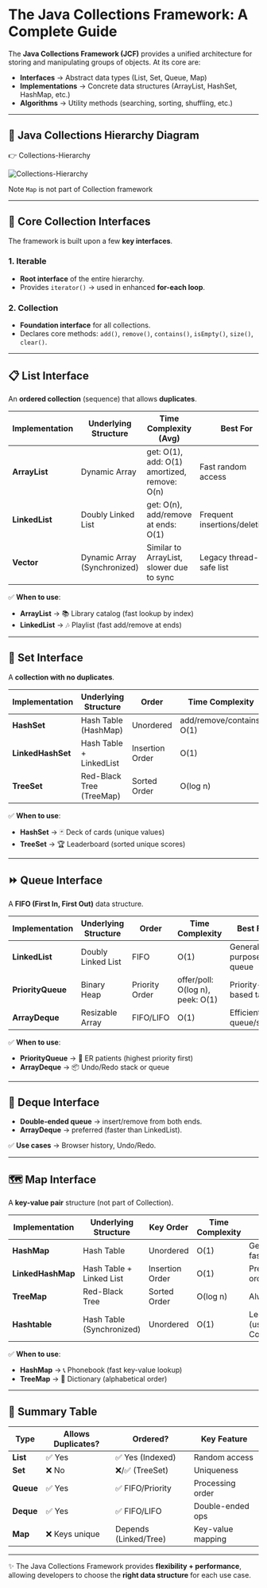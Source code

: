 # The Java Collections Framework: A Complete Guide

The **Java Collections Framework (JCF)** provides a unified architecture for storing and manipulating groups of objects. At its core are:

* **Interfaces** → Abstract data types (List, Set, Queue, Map)
* **Implementations** → Concrete data structures (ArrayList, HashSet, HashMap, etc.)
* **Algorithms** → Utility methods (searching, sorting, shuffling, etc.)

---

## 📌 Java Collections Hierarchy Diagram

👉 Collections-Hierarchy 

![Collections-Hierarchy](https://github.com/user-attachments/assets/894d3933-90e9-4f29-9712-51653a7e1b64)

Note `Map` is not part of Collection framework

---

## 🔑 Core Collection Interfaces

The framework is built upon a few **key interfaces**.

### 1. **Iterable**

* **Root interface** of the entire hierarchy.
* Provides `iterator()` → used in enhanced **for-each loop**.

### 2. **Collection**

* **Foundation interface** for all collections.
* Declares core methods: `add()`, `remove()`, `contains()`, `isEmpty()`, `size()`, `clear()`.

---

## 📋 List Interface

An **ordered collection** (sequence) that allows **duplicates**.

| Implementation | Underlying Structure         | Time Complexity (Avg)                        | Best For                      |
| -------------- | ---------------------------- | -------------------------------------------- | ----------------------------- |
| **ArrayList**  | Dynamic Array                | get: O(1), add: O(1) amortized, remove: O(n) | Fast random access            |
| **LinkedList** | Doubly Linked List           | get: O(n), add/remove at ends: O(1)          | Frequent insertions/deletions |
| **Vector**     | Dynamic Array (Synchronized) | Similar to ArrayList, slower due to sync     | Legacy thread-safe list       |

✅ **When to use**:

* **ArrayList** → 📚 Library catalog (fast lookup by index)
* **LinkedList** → 🎶 Playlist (fast add/remove at ends)

---

## 🔢 Set Interface

A **collection with no duplicates**.

| Implementation    | Underlying Structure     | Order           | Time Complexity           | Best For                    |
| ----------------- | ------------------------ | --------------- | ------------------------- | --------------------------- |
| **HashSet**       | Hash Table (HashMap)     | Unordered       | add/remove/contains: O(1) | Fast lookup                 |
| **LinkedHashSet** | Hash Table + LinkedList  | Insertion Order | O(1)                      | Maintain order + uniqueness |
| **TreeSet**       | Red-Black Tree (TreeMap) | Sorted Order    | O(log n)                  | Always sorted               |

✅ **When to use**:

* **HashSet** → 🃏 Deck of cards (unique values)
* **TreeSet** → 🏆 Leaderboard (sorted unique scores)

---

## ⏩ Queue Interface

A **FIFO (First In, First Out)** data structure.

| Implementation    | Underlying Structure | Order          | Time Complexity                  | Best For              |
| ----------------- | -------------------- | -------------- | -------------------------------- | --------------------- |
| **LinkedList**    | Doubly Linked List   | FIFO           | O(1)                             | General-purpose queue |
| **PriorityQueue** | Binary Heap          | Priority Order | offer/poll: O(log n), peek: O(1) | Priority-based tasks  |
| **ArrayDeque**    | Resizable Array      | FIFO/LIFO      | O(1)                             | Efficient queue/stack |

✅ **When to use**:

* **PriorityQueue** → 🏥 ER patients (highest priority first)
* **ArrayDeque** → 📦 Undo/Redo stack or queue

---

## 🔄 Deque Interface

* **Double-ended queue** → insert/remove from both ends.
* **ArrayDeque** → preferred (faster than LinkedList).

✅ **Use cases** → Browser history, Undo/Redo.

---

## 🗺️ Map Interface

A **key-value pair** structure (not part of Collection).

| Implementation    | Underlying Structure      | Key Order       | Time Complexity | Best For                                   |
| ----------------- | ------------------------- | --------------- | --------------- | ------------------------------------------ |
| **HashMap**       | Hash Table                | Unordered       | O(1)            | General-purpose, fastest                   |
| **LinkedHashMap** | Hash Table + Linked List  | Insertion Order | O(1)            | Predictable iteration order                |
| **TreeMap**       | Red-Black Tree            | Sorted Order    | O(log n)        | Always sorted keys                         |
| **Hashtable**     | Hash Table (Synchronized) | Unordered       | O(1)            | Legacy thread-safe (use ConcurrentHashMap) |

✅ **When to use**:

* **HashMap** → 📞 Phonebook (fast key-value lookup)
* **TreeMap** → 📖 Dictionary (alphabetical order)

---

## 🚀 Summary Table

| Type      | Allows Duplicates? | Ordered?              | Key Feature       |
| --------- | ------------------ | --------------------- | ----------------- |
| **List**  | ✅ Yes              | ✅ Yes (Indexed)       | Random access     |
| **Set**   | ❌ No               | ❌/✅ (TreeSet)         | Uniqueness        |
| **Queue** | ✅ Yes              | ✅ FIFO/Priority       | Processing order  |
| **Deque** | ✅ Yes              | ✅ FIFO/LIFO           | Double-ended ops  |
| **Map**   | ❌ Keys unique      | Depends (Linked/Tree) | Key-value mapping |

---

✨ The Java Collections Framework provides **flexibility + performance**, allowing developers to choose the **right data structure** for each use case.

